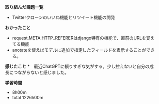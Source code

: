 **取り組んだ課題一覧**
* Twitterクローンのいいね機能とリツイート機能の開発

**わかったこと**
* request.META.HTTP_REFERERはdjango特有の機能で、直前のURLを覚えてる機能
* anotateを使えばモデルに追加で指定したフィールドを表示することができる。

**感じたこと**
*　最近ChatGPTに頼りすぎな気がする。少し控えないと自分の成長につながらないと感じました。

**学習時間**
* 8h00m
 * total 1226h00m
